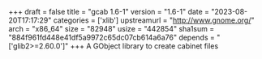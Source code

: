 +++
draft = false
title = "gcab 1.6-1"
version = "1.6-1"
date = "2023-08-20T17:17:29"
categories = ['xlib']
upstreamurl = "http://www.gnome.org/"
arch = "x86_64"
size = "82948"
usize = "442854"
sha1sum = "884f961fd448e41df5a9972c65dc07cb614a6a76"
depends = "['glib2>=2.60.0']"
+++
A GObject library to create cabinet files